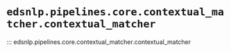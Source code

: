 # `edsnlp.pipelines.core.contextual_matcher.contextual_matcher`

::: edsnlp.pipelines.core.contextual_matcher.contextual_matcher
